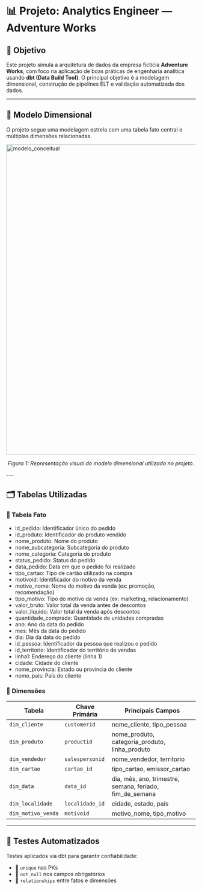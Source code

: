 # 📊 Projeto: Analytics Engineer — Adventure Works

## 🎯 Objetivo

Este projeto simula a arquitetura de dados da empresa fictícia **Adventure Works**, com foco na aplicação de boas práticas de engenharia analítica usando **dbt (Data Build Tool)**. O principal objetivo é a modelagem dimensional, construção de pipelines ELT e validação automatizada dos dados.

---

## 🧠 Modelo Dimensional

O projeto segue uma modelagem estrela com uma tabela fato central e múltiplas dimensões relacionadas.

<img width="770" height="823" alt="modelo_conceitual" src="https://github.com/user-attachments/assets/fd14d1c1-2049-4a02-a7f5-dd5974464589" />

<p align="center"><em>Figura 1: Representação visual do modelo dimensional utilizado no projeto.</em></p>
---

## 🗂️ Tabelas Utilizadas

### 🧾 Tabela Fato

- id_pedido: Identificador único do pedido
- id_produto: Identificador do produto vendido
- nome_produto: Nome do produto
- nome_subcategoria: Subcategoria do produto
- nome_categoria: Categoria do produto
- status_pedido: Status do pedido
- data_pedido: Data em que o pedido foi realizado
- tipo_cartao: Tipo de cartão utilizado na compra
- motivoid: Identificador do motivo da venda
- motivo_nome: Nome do motivo da venda (ex: promoção, recomendação)
- tipo_motivo: Tipo do motivo da venda (ex: marketing, relacionamento)
- valor_bruto: Valor total da venda antes de descontos
- valor_liquido: Valor total da venda após descontos
- quantidade_comprada: Quantidade de unidades compradas
- ano: Ano da data do pedido
- mes: Mês da data do pedido
- dia: Dia da data do pedido
- id_pessoa: Identificador da pessoa que realizou o pedido
- id_territorio: Identificador do território de vendas
- linha1: Endereço do cliente (linha 1)
- cidade: Cidade do cliente
- nome_provincia: Estado ou província do cliente
- nome_pais: País do cliente



### 🧱 Dimensões

| Tabela              | Chave Primária      | Principais Campos                 |
|---------------------|---------------------|-----------------------------------|
| `dim_cliente`       | `customerid`        | nome_cliente, tipo_pessoa         |
| `dim_produto`       | `productid`         | nome_produto, categoria_produto, linha_produto |
| `dim_vendedor`      | `salespersonid`     | nome_vendedor, territorio         |
| `dim_cartao`        | `cartao_id`         | tipo_cartao, emissor_cartao       |
| `dim_data`          | `data_id`           | dia, mês, ano, trimestre, semana, feriado, fim_de_semana |
| `dim_localidade`    | `localidade_id`     | cidade, estado, país              |
| `dim_motivo_venda`  | `motivoid`          | motivo_nome, tipo_motivo          |

---

## 🧪 Testes Automatizados

Testes aplicados via dbt para garantir confiabilidade:

- 🔹 `unique` nas PKs
- 🔹 `not_null` nos campos obrigatórios
- 🔹 `relationships` entre fatos e dimensões







